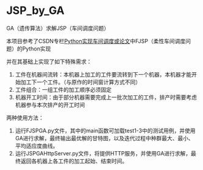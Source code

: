 # JSP_by_GA
GA（遗传算法）求解JSP（车间调度问题）

本项目参考了CSDN专栏[Python实现车间调度或论文](https://blog.csdn.net/crazy_girl_me/category_11066480.html)中FJSP（柔性车间调度问题）的Python实现

并在其基础上实现了如下特殊需求：
1. 工件在机器间流转：本机器上加工的工件要流转到下一个机器，本机器才能开始加工下一个工件。（与原作的时间窗计算方式不同）
2. 工件组合：一组工件的加工顺序必须固定
3. 机器开工时间：由于部分机器需要完成上一批次加工的工件，排产时需要考虑机器参与本次排产的开工时间

两种使用方法：
1. 运行FJSPGA.py文件，其中的main函数可加载test1-3中的测试用例，并使用GA进行求解，最终输出最优解的甘特图，以及迭代过程中种群最大、最小、平均适应度曲线。
2. 运行JSPGAHttpServer.py文件，将提供HTTP服务，并使用GA进行求解，最终返回各机器上各工件的加工起始、结束时间。
